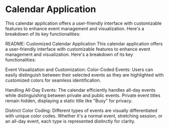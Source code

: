 # Calendar Application

This calendar application offers a user-friendly interface with customizable features to enhance event management and visualization. Here's a breakdown of its key functionalities:

README: Customized Calendar Application
This calendar application offers a user-friendly interface with customizable features to enhance event management and visualization. Here's a breakdown of its key functionalities:

Event Visualization and Customization:
Color-Coded Events: Users can easily distinguish between their selected events as they are highlighted with customized colors for seamless identification.

Handling All-Day Events: The calendar efficiently handles all-day events while distinguishing between private and public events. Private event titles remain hidden, displaying a static title like "Busy" for privacy.

Distinct Color Coding: Different types of events are visually differentiated with unique color codes. Whether it's a normal event, stretching session, or an all-day event, each type is represented distinctly for clarity.
